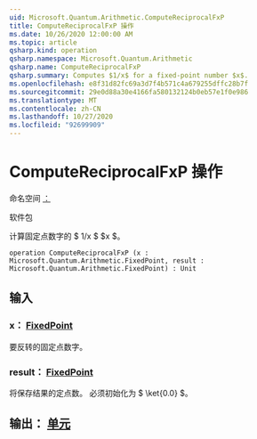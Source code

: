 ```yaml
---
uid: Microsoft.Quantum.Arithmetic.ComputeReciprocalFxP
title: ComputeReciprocalFxP 操作
ms.date: 10/26/2020 12:00:00 AM
ms.topic: article
qsharp.kind: operation
qsharp.namespace: Microsoft.Quantum.Arithmetic
qsharp.name: ComputeReciprocalFxP
qsharp.summary: Computes $1/x$ for a fixed-point number $x$.
ms.openlocfilehash: e8f31d82fc69a3d7f4b571c4a679255dffc28b7f
ms.sourcegitcommit: 29e0d88a30e4166fa580132124b0eb57e1f0e986
ms.translationtype: MT
ms.contentlocale: zh-CN
ms.lasthandoff: 10/27/2020
ms.locfileid: "92699909"
---
```

# <a name="computereciprocalfxp-operation"></a>ComputeReciprocalFxP 操作

命名空间 [：](xref:Microsoft.Quantum.Arithmetic)

软件包 [](https://nuget.org/packages/)


计算固定点数字的 $ 1/x $ $x $。

```qsharp
operation ComputeReciprocalFxP (x : Microsoft.Quantum.Arithmetic.FixedPoint, result : Microsoft.Quantum.Arithmetic.FixedPoint) : Unit
```


## <a name="input"></a>输入

### <a name="x--fixedpoint"></a>x： [FixedPoint](xref:Microsoft.Quantum.Arithmetic.FixedPoint)

要反转的固定点数字。


### <a name="result--fixedpoint"></a>result： [FixedPoint](xref:Microsoft.Quantum.Arithmetic.FixedPoint)

将保存结果的定点数。 必须初始化为 $ \ket{0.0} $。



## <a name="output--unit"></a>输出： [单元](xref:microsoft.quantum.lang-ref.unit)

